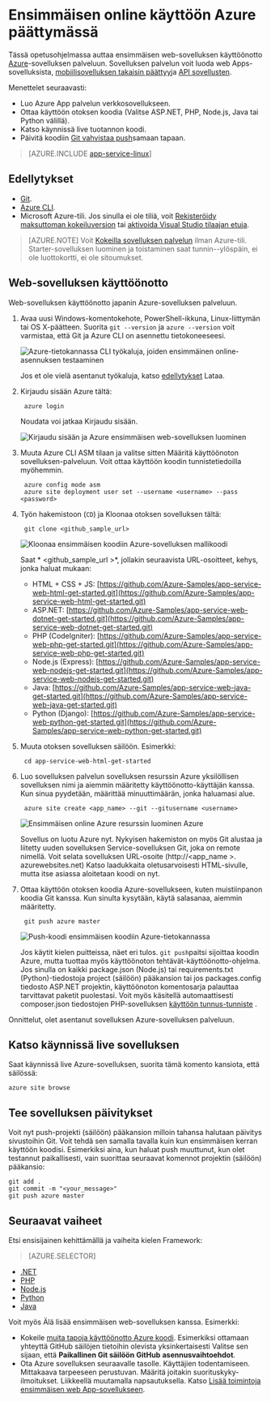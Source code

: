 <properties 
    pageTitle="Ensimmäisen online ottaa käyttöön Azure viisi minuuttia | Microsoft Azure" 
    description="Katso, miten helppoa on otoksen-sovelluksen ottaminen käyttöön App palvelun verkkosovelluksissa suoritetaan. Aloita tekemällä reaali kehittäminen nopeasti ja hakutuloksia heti." 
    services="app-service\web"
    documentationCenter=""
    authors="cephalin"
    manager="wpickett"
    editor=""
/>

<tags
    ms.service="app-service-web"
    ms.workload="web"
    ms.tgt_pltfrm="na"
    ms.devlang="na"
    ms.topic="hero-article"
    ms.date="10/13/2016" 
    ms.author="cephalin"
/>
    
# <a name="deploy-your-first-web-app-to-azure-in-five-minutes"></a>Ensimmäisen online käyttöön Azure päättymässä

Tässä opetusohjelmassa auttaa ensimmäisen web-sovelluksen käyttöönotto [Azure](../app-service/app-service-value-prop-what-is.md)-sovelluksen palveluun.
Sovelluksen palvelun voit luoda web Apps-sovelluksista, [mobiilisovelluksen takaisin päättyy](/documentation/learning-paths/appservice-mobileapps/)ja [API sovellusten](../app-service-api/app-service-api-apps-why-best-platform.md).

Menettelet seuraavasti: 

- Luo Azure App palvelun verkkosovellukseen.
- Ottaa käyttöön otoksen koodia (Valitse ASP.NET, PHP, Node.js, Java tai Python välillä).
- Katso käynnissä live tuotannon koodi.
- Päivitä koodiin [Git vahvistaa push](https://git-scm.com/docs/git-push)samaan tapaan.

>[AZURE.INCLUDE [app-service-linux](../../includes/app-service-linux.md)] 

## <a name="prerequisites"></a>Edellytykset

- [Git](http://www.git-scm.com/downloads).
- [Azure CLI](../xplat-cli-install.md).
- Microsoft Azure-tili. Jos sinulla ei ole tiliä, voit [Rekisteröidy maksuttoman kokeiluversion](/pricing/free-trial/?WT.mc_id=A261C142F) tai [aktivoida Visual Studio tilaajan etuja](/pricing/member-offers/msdn-benefits-details/?WT.mc_id=A261C142F).

>[AZURE.NOTE] Voit [Kokeilla sovelluksen palvelun](http://go.microsoft.com/fwlink/?LinkId=523751) ilman Azure-tili. Starter-sovelluksen luominen ja toistaminen saat tunnin--ylöspäin, ei ole luottokortti, ei ole sitoumukset.

## <a name="deploy-a-web-app"></a>Web-sovelluksen käyttöönotto

Web-sovelluksen käyttöönotto japanin Azure-sovelluksen palveluun.

1. Avaa uusi Windows-komentokehote, PowerShell-ikkuna, Linux-liittymän tai OS X-päätteen. Suorita `git --version` ja `azure --version` voit varmistaa, että Git ja Azure CLI on asennettu tietokoneeseesi.

    ![Azure-tietokannassa CLI työkaluja, joiden ensimmäinen online-asennuksen testaaminen](./media/app-service-web-get-started/1-test-tools.png)

    Jos et ole vielä asentanut työkaluja, katso [edellytykset](#Prerequisites) Lataa.

3. Kirjaudu sisään Azure tältä:

        azure login

    Noudata voi jatkaa Kirjaudu sisään.

    ![Kirjaudu sisään ja Azure ensimmäisen web-sovelluksen luominen](./media/app-service-web-get-started/3-azure-login.png)

4. Muuta Azure CLI ASM tilaan ja valitse sitten Määritä käyttöönoton sovelluksen-palveluun. Voit ottaa käyttöön koodin tunnistetiedoilla myöhemmin.

        azure config mode asm
        azure site deployment user set --username <username> --pass <password>

1. Työn hakemistoon (`CD`) ja Kloonaa otoksen sovelluksen tältä:

        git clone <github_sample_url>

    ![Kloonaa ensimmäisen koodiin Azure-sovelluksen mallikoodi](./media/app-service-web-get-started/2-clone-sample.png)

    Saat * &lt;github_sample_url >*, jollakin seuraavista URL-osoitteet, kehys, jonka haluat mukaan:

    - HTML + CSS + JS: [https://github.com/Azure-Samples/app-service-web-html-get-started.git](https://github.com/Azure-Samples/app-service-web-html-get-started.git)
    - ASP.NET: [https://github.com/Azure-Samples/app-service-web-dotnet-get-started.git](https://github.com/Azure-Samples/app-service-web-dotnet-get-started.git)
    - PHP (CodeIgniter): [https://github.com/Azure-Samples/app-service-web-php-get-started.git](https://github.com/Azure-Samples/app-service-web-php-get-started.git)
    - Node.js (Express): [https://github.com/Azure-Samples/app-service-web-nodejs-get-started.git](https://github.com/Azure-Samples/app-service-web-nodejs-get-started.git)
    - Java: [https://github.com/Azure-Samples/app-service-web-java-get-started.git](https://github.com/Azure-Samples/app-service-web-java-get-started.git)
    - Python (Django): [https://github.com/Azure-Samples/app-service-web-python-get-started.git](https://github.com/Azure-Samples/app-service-web-python-get-started.git)

2. Muuta otoksen sovelluksen säilöön. Esimerkki:

        cd app-service-web-html-get-started

4. Luo sovelluksen palvelun sovelluksen resurssin Azure yksilöllisen sovelluksen nimi ja aiemmin määritetty käyttöönotto-käyttäjän kanssa. Kun sinua pyydetään, määrittää minuuttimäärän, jonka haluamasi alue.

        azure site create <app_name> --git --gitusername <username>

    ![Ensimmäisen online Azure resurssin luominen Azure](./media/app-service-web-get-started/4-create-site.png)

    Sovellus on luotu Azure nyt. Nykyisen hakemiston on myös Git alustaa ja liitetty uuden sovelluksen Service-sovelluksen Git, joka on remote nimellä.
    Voit selata sovelluksen URL-osoite (http://&lt;app_name >. azurewebsites.net) Katso laadukkaita oletusarvoisesti HTML-sivulle, mutta itse asiassa aloitetaan koodi on nyt.

4. Ottaa käyttöön otoksen koodia Azure-sovellukseen, kuten muistiinpanon koodia Git kanssa. Kun sinulta kysytään, käytä salasanaa, aiemmin määritetty.

        git push azure master

    ![Push-koodi ensimmäisen koodiin Azure-tietokannassa](./media/app-service-web-get-started/5-push-code.png)

    Jos käytit kielen puitteissa, näet eri tulos. `git push`paitsi sijoittaa koodin Azure, mutta tuottaa myös käyttöönoton tehtävät-käyttöönotto-ohjelma. Jos sinulla on kaikki package.json (Node.js) tai requirements.txt (Python)-tiedostoja project (säilöön) pääkansion tai jos packages.config tiedosto ASP.NET projektin, käyttöönoton komentosarja palauttaa tarvittavat paketit puolestasi. Voit myös käsitellä automaattisesti composer.json tiedostojen PHP-sovelluksen [käyttöön tunnus-tunniste](web-sites-php-mysql-deploy-use-git.md#composer) .

Onnittelut, olet asentanut sovelluksen Azure-sovelluksen palveluun.

## <a name="see-your-app-running-live"></a>Katso käynnissä live sovelluksen

Saat käynnissä live Azure-sovelluksen, suorita tämä komento kansiota, että säilössä:

    azure site browse

## <a name="make-updates-to-your-app"></a>Tee sovelluksen päivitykset

Voit nyt push-projekti (säilöön) pääkansion milloin tahansa halutaan päivitys sivustoihin Git. Voit tehdä sen samalla tavalla kuin kun ensimmäisen kerran käyttöön koodisi. Esimerkiksi aina, kun haluat push muuttunut, kun olet testannut paikallisesti, vain suorittaa seuraavat komennot projektin (säilöön) pääkansio:

    git add .
    git commit -m "<your_message>"
    git push azure master

## <a name="next-steps"></a>Seuraavat vaiheet

Etsi ensisijainen kehittämällä ja vaiheita kielen Framework:

> [AZURE.SELECTOR]
- [.NET](web-sites-dotnet-get-started.md)
- [PHP](app-service-web-php-get-started.md)
- [Node.js](app-service-web-nodejs-get-started.md)
- [Python](web-sites-python-ptvs-django-mysql.md)
- [Java](web-sites-java-get-started.md)

Voit myös Älä lisää ensimmäisen web-sovelluksen kanssa. Esimerkki:

- Kokeile [muita tapoja käyttöönotto Azure koodi](../app-service-web/web-sites-deploy.md). Esimerkiksi ottamaan yhteyttä GitHub säilöjen tietoihin olevista yksinkertaisesti Valitse sen sijaan, että **Paikallinen Git säilöön** **GitHub** **asennusvaihtoehdot**.
- Ota Azure sovelluksen seuraavalle tasolle. Käyttäjien todentamiseen. Mittakaava tarpeeseen perustuvan. Määritä joitakin suorituskyky-ilmoitukset. Liikkeellä muutamalla napsautuksella. Katso [Lisää toimintoja ensimmäisen web App-sovellukseen](app-service-web-get-started-2.md).

